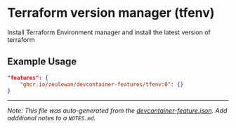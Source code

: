 
# Terraform version manager (tfenv)

Install Terraform Environment manager and install the latest version of terraform

## Example Usage

```json
"features": {
    "ghcr.io/zeulewan/devcontainer-features/tfenv:0": {}
}
```





---

_Note: This file was auto-generated from the [devcontainer-feature.json](https://github.com/zeulewan/devcontainer-features/blob/main/src/tfenv/devcontainer-feature.json).  Add additional notes to a `NOTES.md`._
